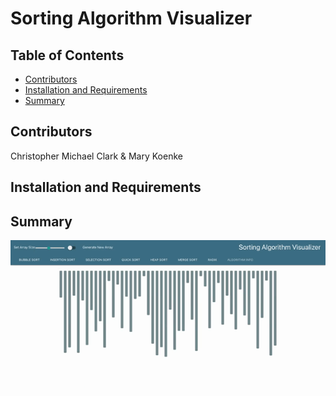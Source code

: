 # Sorting Algorithm Visualizer

## Table of Contents
* [Contributors](#contributors)
* [Installation and Requirements](#requirements)
* [Summary](#summary)

## Contributors
Christopher Michael Clark   &   Mary Koenke

## Installation and Requirements

## Summary

<img src="./src/images/SetUp.gif" />

